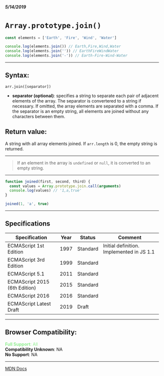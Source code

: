 ##### 5/14/2019
# `Array.prototype.join()`

```js
const elements = ['Earth', 'Fire', 'Wind', 'Water']

console.log(elements.join()) // Earth,Fire,Wind,Water
console.log(elements.join('')) // EarthFireWindWater
console.log(elements.join('-')) // Earth-Fire-Wind-Water
```

---

## Syntax:
`arr.join([separator])`

* **separator (optional)**: specifies a string to separate each pair of adjacent elements of the array.  The separator is convertered to a string if necessary.  If omitted, the array elements are separated with a comma.  If the separator is an empty string, all elements are joined without any characters between them.

## Return value:
A string with all array elements joined.  If `arr.length` is 0, the empty string is returned.

---

  >If an element in the array is `undefined` or `null`, it is converted to an empty string.

---

```js
function joined(first, second, third) {
  const values = Array.prototype.join.call(arguments)
  console.log(values) // '1,a,true'
}

joined(1, 'a', true)
```

---

## Specifications
| Specification | Year | Status | Comment |
|---|---|---|---|
| ECMAScript 1st Edition | 1997 | Standard | Initial definition. Implemented in JS 1.1 |
| ECMAScript 3rd Edition | 1999 | Standard |  |
| ECMAScript 5.1 | 2011 | Standard |  |
| ECMAScript 2015 (6th Edition) | 2015 | Standard |  |
| ECMAScript 2016 | 2016 | Standard |  |
| ECMAScript Latest Draft | 2019 | Draft |  |

---

## Browser Compatibility:
<span style="color: lightgreen">**Full Support**: All</span>  
**Compatibility Unknown**: NA  
**No Support**: NA

---

[MDN Docs](https://developer.mozilla.org/en-US/docs/Web/JavaScript/Reference/Global_Objects/Array/join)